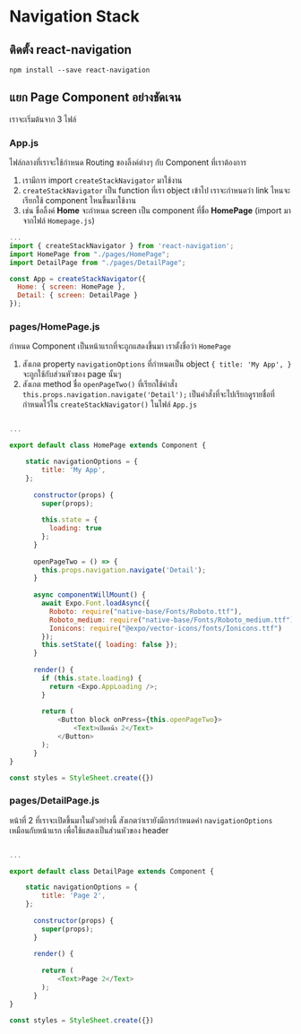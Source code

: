 
# Navigation Stack

## ติดตั้ง react-navigation

```
npm install --save react-navigation
```

## แยก Page Component อย่างชัดเจน

เราจะเริ่มต้นจาก 3 ไฟล์

### App.js

ไฟล์กลางที่เราจะใช้กำหนด Routing ของลิ้งค์ต่างๆ กับ Component ที่เราต้องการ

1. เรามีการ import `createStackNavigator` มาใช้งาน 
2. `createStackNavigator` เป็น function ที่เรา object เข้าไป เราจะกำหนดว่า link ไหนจะเรียกใช้ component ไหนขึ้นมาใช้งาน
3. เช่น ชื่อลิ้งค์ **Home** จะกำหนด screen เป็น component ที่ชื่อ **HomePage** (import มาจากไฟล์ `Homepage.js`)

```javascript
...
import { createStackNavigator } from 'react-navigation';
import HomePage from "./pages/HomePage";
import DetailPage from "./pages/DetailPage";

const App = createStackNavigator({
  Home: { screen: HomePage },
  Detail: { screen: DetailPage }
});

```

### pages/HomePage.js

กำหนด Component เป็นหน้าแรกที่จะถูกแสดงขึ้นมา เราตั้งชื่อว่า `HomePage`

1. สังเกต property `navigationOptions` ที่กำหนดเป็น object `{ title: 'My App', }` จะถูกใช้กับส่วนหัวของ page นั้นๆ 
2. สังเกต method ชื่อ `openPageTwo()` ที่เรียกใช้คำสั่ง `this.props.navigation.navigate('Detail');` เป็นคำสั่งที่จะไปเรียกดูรายชื่อที่กำหนดไว้ใน `createStackNavigator()` ในไฟล์ `App.js`

```javascript

...

export default class HomePage extends Component {

    static navigationOptions = {
        title: 'My App',
    };
    
      constructor(props) {
        super(props);
    
        this.state = {
          loading: true
        };
      }
    
      openPageTwo = () => {
        this.props.navigation.navigate('Detail');
      }
    
      async componentWillMount() {
        await Expo.Font.loadAsync({
          Roboto: require("native-base/Fonts/Roboto.ttf"),
          Roboto_medium: require("native-base/Fonts/Roboto_medium.ttf"),
          Ionicons: require("@expo/vector-icons/fonts/Ionicons.ttf")
        });
        this.setState({ loading: false });
      }
    
      render() {
        if (this.state.loading) {
          return <Expo.AppLoading />;
        }
    
        return (
            <Button block onPress={this.openPageTwo}>
                <Text>เปิดหน้า 2</Text>
            </Button>    
        );
      }
}

const styles = StyleSheet.create({})
```

### pages/DetailPage.js

หน้าที่ 2 ที่เราจะเปิดขึ้นมาในตัวอย่างนี้ สังเกตว่าเรายังมีการกำหนดค่า `navigationOptions` เหมือนกับหน้าแรก เพื่อใช้แสดงเป็นส่วนหัวของ header

```javascript

...

export default class DetailPage extends Component {

    static navigationOptions = {
        title: 'Page 2',
    };
    
      constructor(props) {
        super(props);
      }
    
      render() {
        
        return (
            <Text>Page 2</Text>  
        );
      }
}

const styles = StyleSheet.create({})
```

